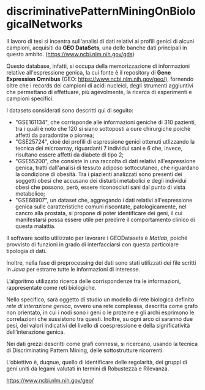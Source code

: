# discriminativePatternMiningOnBiologicalNetworks

Il lavoro di tesi si incentra sull'analisi di dati relativi ai profili genici di alcuni campioni, acquisiti da  **GEO DataSets**, una delle banche dati principali in questo ambito. (https://www.ncbi.nlm.nih.gov/gds)

Questo database, infatti, si occupa della memorizzazione di informazioni relative all'espressione genica, la cui fonte è il repository di **Gene Expression Omnibus** (GEO: https://www.ncbi.nlm.nih.gov/geo/), fornendo oltre che i records dei campioni di acidi nucleici, degli strumenti aggiuntivi che permettano di effettuare, più agevolmente, la ricerca di esperimenti e campioni specifici.

I datasets considerati sono descritti qui di seguito:

- "GSE161134", che corrisponde alle informazioni geniche di 310 pazienti, tra i quali è noto che 120 si siano sottoposti a cure chirurgiche poichè affetti da paradontite o piorrea;
- "GSE25724", cioè dei profili di espressione genici ottenuti utlizzando la tecnica dei microarray, riguardanti 7 individui sani e 6 che, invece, risultano essere affetti da diabete di tipo 2;
- "GSE55200", che consiste in una raccolta di dati relativi all'espressione genica, tratti dall'analisi di tessuto adiposo sottocutaneo, che riguardano la condizione di obesità. Tra i piazienti analizzati sono presenti dei soggetti obesi che accusano dei disturbi metabolici e degli individui obesi che possono, però, essere riconosciuti sani dal punto di vista metabolico;
- "GSE68907", un dataset che, aggregando i dati relativi all'espressione genica sulle caratteristiche comuni riscontate, patologicamente, nel cancro alla prostata, si propone di poter identificare dei geni, il cui manifestarsi possa essere utile per predirre il comportamento clinico di questa malattia.

Il software scelto utilizzato per lavorare i GEODatasets è *Matlab*, poiché provvisto di funzioni in grado di interfacciarsi con questa particolare tipologia di dati.

Inoltre, nella fase di preprocessing dei dati sono stati utilizzati dei file scritti in *Java* per estrarre tutte le informazioni di interesse.

L’algoritmo utilizzato ricerca delle corrispondenze tra le informazioni, rappresentate come reti biologiche.

Nello specifico, sarà oggetto di studio un modello di rete biologica definito *rete di interazione genica*, ovvero una rete complessa, descritta come grafo non orientato, in cui i nodi sono i geni o le proteine e gli archi esprimono le correlazioni che sussistono tra questi. Inoltre, su ogni arco ci saranno due pesi, dei valori indicativi del livello di coespressione e della significatività dell’interazione genica.


Nei dati grezzi descritti come grafi connessi, si ricercano, usando la tecnica di Discriminating Pattern Mining, delle sottostrutture ricorrenti. 

L’obiettivo è, duqnue, quello di identificare delle regolarità, dei gruppi di geni uniti da legami valutati in termini di Robustezza e Rilevanza.







https://www.ncbi.nlm.nih.gov/geo/
